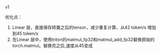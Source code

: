 v1

优化点：
1. Linear 层，直接保存转置之后的tensor，减少重复计算，从42 token/s 增加到45 token/s
2. 在Linear 层中，使用triton的matmul_fp32和matmul_add_fp32替换原始的torch.matmul。替换完之后,速度从45变成
